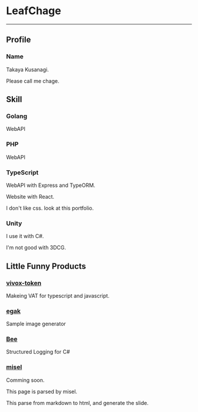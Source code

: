 # LeafChage
---

## Profile
### Name
Takaya Kusanagi.

Please call me chage.

## Skill
### Golang
WebAPI

### PHP
WebAPI

### TypeScript
WebAPI with Express and TypeORM.

Website with React.

I don't like css. look at this portfolio.

### Unity
I use it with C#.

I'm not good with 3DCG.


## Little Funny Products
### [vivox-token](https://www.npmjs.com/package/vivox-token)
Makeing VAT for typescript and javascript.

### [egak](https://github.com/LeafChage/egak)
Sample image generator


### [Bee](https://github.com/LeafChage/Bee)
Structured Logging for C#

### [misel](https://github.com/LeafChage/misel)
Comming soon.

This page is parsed by misel.

This parse from markdown to html, and generate the slide.


